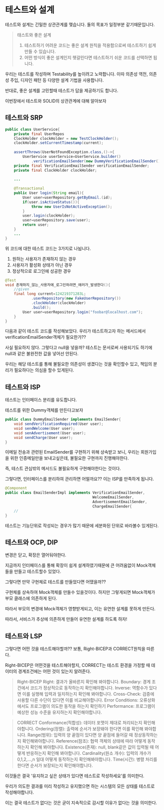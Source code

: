 # 테스트와 설계
테스트와 설계는 긴밀한 상관관계를 맺습니다. 둘의 목표가 일정부분 같기때문입니다.

> 태스트와 좋은 설계
> 1. 테스트하기 어려운 코드는 좋은 설계 원칙을 적용함으로써 테스트하기 쉽게 만들 수 있습니다.
> 2. 어떤 방식이 좋은 설계인지 헷갈린다면 테스트하기 쉬운 코드를 선택하면 됩니다.

우리는 테스트를 작성하며 Testability를 높이려고 노력합니다. 이따 의존성 역전, 의존성 주입, 디자인 패턴 등 다양한 설계 기법을 사용합니다.

반대로, 좋은 설계를 고민할때 테스트가 답을 제공하기도 합니다.

이번장에서 테스트와 SOLID의 상관관계에 대해 알아보자

## 테스트와 SRP

```java
public class UserService{
    private final UserRepos
    ClockHolder clockHolder = new TestClockHolder();
    clockHolder.setCurrentTimestamp(current);
    
    assertThrows(UserNotFoundException.class,()->{
        UserService userService=UserService.builder()
            .verificationEmailSender(new DummyVerificationEmailSender())itory userRepository;
    private final VerificationEmailSender verificationEmailSender;
    private final ClockHolder clockHolder;
    
    ...
    
    @Transactional
    public User login(String email){
        User user=userRepository.getByEmail.(id);
        if(user.isActiveStatus()){
            throw new UserIsNotActiveException();
        }
        user.login(clockHolder);
        user=userRepository.save(user);
        return user;
    }
    ...
}
```
위 코드에 대한 테스트 코드는 3가지로 나뉩니다.
1. 원하는 사용자가 존재하지 않는 경우
2. 사용자가 활성화 상태가 아닌 경우
3. 정상적으로 로그인에 성공한 경우

```java
@Test
void 존재하지_않는_사용자에_로그인하려면_에러가_발생한다(){
    //given
    final long current=124219371283L;
            .userRepository(new FakeUserRepository())
            .clockHolder(clockHolder)
            .build();
        User user=userRepository.login("foobar@localhost.com");
    }
}
```
다음과 같이 테스트 코드를 작성해보았다. 우리가 테스트하고자 하는 메서드에서 verificationEmailSender객체가 필요한가??

사실 필요하지 않다. 그렇다고 null을 넣을까? 테스트는 문서로써 사용되기도 하기에 null과 같은 불완전한 값을 넣어선 안된다.

우리는 해당 테스트를 통해 불필요한 의존성이 생겼다는 것을 확인할수 있고, 책임의 분리가 필요하다는 의심을 할수 있게된다.


## 테스트와 ISP
테스트는 인터페이스 분리를 유도합니다. 

테스트를 위한 Dummy객체를 만든다고보자
```java
public class DummyEmailSender implements EmailSender{
    void sendVerificationRequired(User user);
    void sendWelcome(User user);
    void senAdvertisement(User user);
    void sendCharge(User user);
}
```
이메일 전송과 관련된 EmailSender를 구현하기 위해 상속받고 보니, 우리는 회원가입을 위한 인증메일만을 보내고싶은데, 불필요한 구현까지 진행해야한다.

즉, 테스트 관심밖의 메서드도 불필요하게 구현해야한다는 것이다.

그렇다면, 인터페이스를 분리하여 관리하면 어떨까요?? 이는 ISP를 만족하게 됩니다.

```java
@Component
public class EmailSenderImpl implements VerificationEmailSender,
                                        WelcomeEmailSender,
                                        AdvertisementEmailSender,
                                        ChargeEmailSender{
    //
}
```
테스트는 기능단위로 작성되는 경우가 많기 때문에 세분화된 단위로 바라볼수 있게된다.

## 테스트와 OCP, DIP
변경은 닫고, 확장은 열어둬야한다. 

지금까지 인터페이스를 통해 확장이 쉽게 설계하였기때문에 큰 어려움없이 Mock객체들을 만들고 테스트할수 있었다.

그렇다면 만약 구현체로 테스트를 만들었다면 어땠을까??

구현체를 상속하여 Mock객체를 만들수 있을것이다. 하지만 그렇게되면 Mock객체가 부모 클래스에 의존하게 된다.

따라서 부모의 변경에 Mock객체가 영향받게되고, 이는 유연한 설계를 못하게 만든다.

따라서, 서비스가 추상에 의존하게 만들어 유연한 설계를 하도록 하자!

## 테스트와 LSP
그렇다면 어떤 것을 테스트해야할까?? 보통, Right-BICEP과 CORRECT원칙을 따른다.

Right-BICEP은 어떤것을 테스트해야할지, CORRECT는 테스트 환경을 가정할 때 데이터의 경계조건에는 어떤 것이 있는지 알려준다.

> Right-BICEP
> Right: 결과가 올바른지 확인해 봐야합니다.
> Boundary: 경계 조건에서 코드가 정상적으로 동작하는지 확인해야합니다.
> Inverse: 역함수가 있다면 이를 실행해 입력과 일치하는지 확인해 봐야합니다.
> Cross-Check: 검증에 사용할 다른 수단이 있다면 이를 비교해야합니다.
> Error Conditions: 오류상화에서도 프로그램이 의도한 동작을 하는지 확인하기
> Performance: 프로그램이 예상한 성능 수준을 유지하는지 확인해야합니다.

> CORRECT
> Conformance(적합성): 데이터 포맷이 제대로 처리되는지 확인해야합니다.
> Ordering(정렬): 출력에 순서가 보장돼야 한다면 이를 확인해 봐야합니다.
> Range(범위): 입력의 양 끝점이 있다면 양 끝점에 들어갈 때 정상동작하는지 확인해봐야합니다.
> Reference(참조): 협력 객체의 상태에 따라 어떻게 동작하는지 확인해 봐야합니다.
> Existence(존재): null, blank같은 값이 입력될 때 어떻게 반응하는지 확인해 봐야합니다.
> Cardinality(원소 개수): 입력의 개수가 0,1,2,...,n 일대 어떻게 동작하는지 확인해봐야합니다.
> Time(시간): 병렬 처리를 한다면 순서가 보장되는지 확인해야합니다.

이것들은 결국 '유지하고 싶은 상태가 있다면 테스트로 작성하세요'를 의미한다.

우리가 의도한 결과를 미리 작성하고 유지했으면 하는 시스템의 모든 상태를 테스트로 작성해야합니다.

이는 결국 테스트가 없다는 것은 굳이 지속적으로 감시할 이유가 없다는 것을 의미한다.



